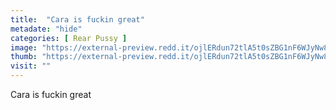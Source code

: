 ```yaml
---
title:  "Cara is fuckin great"
metadate: "hide"
categories: [ Rear Pussy ]
image: "https://external-preview.redd.it/ojlERdun72tlA5t0sZBG1nF6WJyNw8CbAP8FizFVSDg.jpg?auto=webp&s=90618cb1c307c18d39e862b230f8c2b548fca8d2"
thumb: "https://external-preview.redd.it/ojlERdun72tlA5t0sZBG1nF6WJyNw8CbAP8FizFVSDg.jpg?width=1080&crop=smart&auto=webp&s=5d3b4cd72adc666cea37cd1c78f392fa3bef4087"
visit: ""
---
```

Cara is fuckin great

